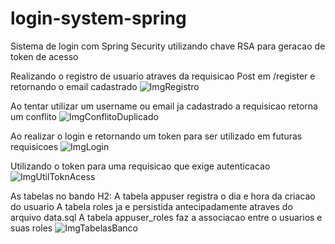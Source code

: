 # login-system-spring
Sistema de login com Spring Security utilizando chave RSA para geracao de token de acesso

Realizando o registro de usuario atraves da requisicao Post em /register e retornando o email cadastrado
![ImgRegistro](https://github.com/PauloMarchon/login-system-spring/assets/28858219/cc6854f3-f80f-4aa0-b149-189312e656f1)

Ao tentar utilizar um username ou email ja cadastrado a requisicao retorna um conflito
![ImgConflitoDuplicado](https://github.com/PauloMarchon/login-system-spring/assets/28858219/cabf39e9-5975-47c2-a26b-3616f7cfd540)

Ao realizar o login e retornando um token para ser utilizado em futuras requisicoes
![ImgLogin](https://github.com/PauloMarchon/login-system-spring/assets/28858219/490e7a9d-b282-41e5-b663-7317fbd3a9c8)

Utilizando o token para uma requisicao que exige autenticacao
![ImgUtilToknAcess](https://github.com/PauloMarchon/login-system-spring/assets/28858219/c9717f70-5b1f-48a4-b61c-dc28a21d0cb4)

As tabelas no bando H2:
 A tabela appuser registra o dia e hora da criacao do usuario
 A tabela roles ja e persistida antecipadamente atraves do arquivo data.sql
 A tabela appuser_roles faz a associacao entre o usuarios e suas roles
![ImgTabelasBanco](https://github.com/PauloMarchon/login-system-spring/assets/28858219/15073378-de00-44ce-ad76-a28307ca22d9)
